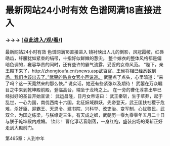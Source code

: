 # 最新网站24小时有效 色谱网满18直接进入

### →→→ <a href="http://3t3e.com/index.html">[点此进入/观/看/]</a>

最新网站24小时有效 色谱网满18直接进入
 镜衬映出人儿的倒影，风冠霞帔，红唇皓齿，纤腰犹如紧束的绢带，十指好似鲜媺的葱尖。
    整个嫁衣的整体风格都是偏暗色调的，雍容华贵的同时，还有些许的霸气流露，妥妥的女帝风范。
    “陛下，亲王殿下来了，http://zhongtoufa.cn/snews.asp武百官、王侯将相已经悉数到场，我们也该出去了。”武曌的贴身女官小声说道。
    武曌点了点头，心里暗道：“来了吗？这一天竟然来的那么快。”
    说实话，她还有些紧张以及期待！
    武曌在万众瞩目之中来到乾坤殿前殿，登临高台，端坐于龙椅之上。
    在一旁的曹化淳拿出早已经拟好的圣旨开始宣读：
    武运昌隆，日月女帝诏曰：
    武王秦斩，生于草莽，起于乱世，一心为国，南伐西南十六国，北征妖域群妖，先帝登天，武王匡扶社稷于危难，杀奸臣、迎霸王、天恩令、建书院、兴科举、改吏治、变军制，心忧黎民，武双全，为国之栋梁，与朕缘定三生，有天成之姻，武朝历一零九零零年五月二十日与朕于乾坤殿内成婚。
    钦此！
    曹化淳话音刚落，一身红袍，盛装出场的秦斩正好走到大殿前门。

第465章：人到中年
